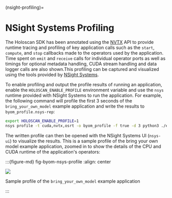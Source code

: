 (nsight-profiling)=
# NSight Systems Profiling

The Holoscan SDK has been annotated using the [NVTX](https://github.com/NVIDIA/NVTX) API to provide runtime tracing and profiling of key application calls such as the `start`, `compute`, and `stop` callbacks made to the operators used by the application. Time spent on `emit` and `receive` calls for individual operator ports as well as timings for optional metadata handling, CUDA stream handling and data logger calls are also shown.This profiling can be captured and visualized using the tools provided by [NSight Systems](https://developer.nvidia.com/nsight-systems).

To enable profiling and output the profile results of running an application, enable the `HOLOSCAN_ENABLE_PROFILE` environment variable and use the `nsys` runtime provided with NSight Systems to run the application. For example, the following command will profile the first 3 seconds of the `bring_your_own_model` example application and write the results to `byom_profile.nsys-rep`:

```bash
export HOLOSCAN_ENABLE_PROFILE=1
nsys profile -t cuda,nvtx,osrt -o byom_profile -f true -d 3 python3 ./examples/bring_your_own_model/python/byom.py
```

The written profile can then be opened with the NSight Systems UI (`nsys-ui`) to visualize the results. This is a sample profile of the bring your own model example application, zoomed in to show the details of the CPU and CUDA runtime of the application's operators:

:::{figure-md} fig-byom-nsys-profile
:align: center

![](images/byom_nsys_profile.png)

Sample profile of the `bring_your_own_model` example application

:::
